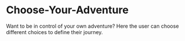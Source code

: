 # Choose-Your-Adventure
Want to be in control of your own adventure? Here the user can choose different choices to define their journey.
